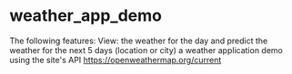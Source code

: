 # weather_app_demo
The following features:
View: the weather for the day and predict the
weather for the next 5 days (location or city)
a weather application demo using the site's API https://openweathermap.org/current

